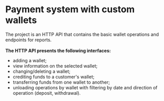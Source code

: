 # Payment system with custom wallets
The project is an HTTP API that contains the basic wallet operations and endpoints for reports.<br><br>
<strong>The HTTP API presents the following interfaces:</strong>
- adding a wallet;<br>
- view information on the selected wallet;<br>
- changing/deleting a wallet;<br>
- crediting funds to a customer's wallet;<br>
- transferring funds from one wallet to another;<br>
- unloading operations by wallet with filtering by date and direction of operation (deposit, withdrawal).
